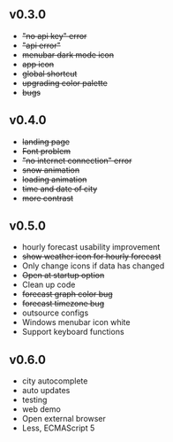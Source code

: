 ## v0.3.0
* ~~"no api key" error~~
* ~~"api error"~~
* ~~menubar dark mode icon~~
* ~~app icon~~
* ~~global shortcut~~
* ~~upgrading color palette~~
* ~~bugs~~

## v0.4.0
* ~~landing page~~
* ~~Font problem~~
* ~~"no internet connection" error~~
* ~~snow animation~~
* ~~loading animation~~
* ~~time and date of city~~
* ~~more contrast~~

## v0.5.0
* hourly forecast usability improvement
* ~~show weather icon for hourly forecast~~
* Only change icons if data has changed
* ~~Open at startup option~~
* Clean up code
* ~~forecast graph color bug~~
* ~~forecast timezone bug~~
* outsource configs
* Windows menubar icon white
* Support keyboard functions

## v0.6.0
* city autocomplete
* auto updates
* testing
* web demo
* Open external browser
* Less, ECMAScript 5

